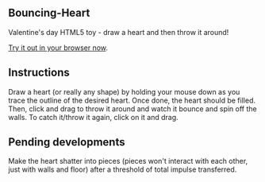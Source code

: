 ## Bouncing-Heart
Valentine's day HTML5 toy - draw a heart and then throw it around! 

[Try it out in your browser now][1].

[1]: http://rawgit.com/harpocrates/Bouncing-Heart/master/Bouncing%20Heart.html "Bouncing Heart"

## Instructions
Draw a heart (or really any shape) by holding your mouse down as you trace the outline of the desired heart. Once done, the heart should be filled. Then, click and drag to throw it around and watch it bounce and spin off the walls. To catch it/throw it again, click on it and drag.

## Pending developments
Make the heart shatter into pieces (pieces won't interact with each other, just with walls and floor) after a threshold of total impulse transferred.
